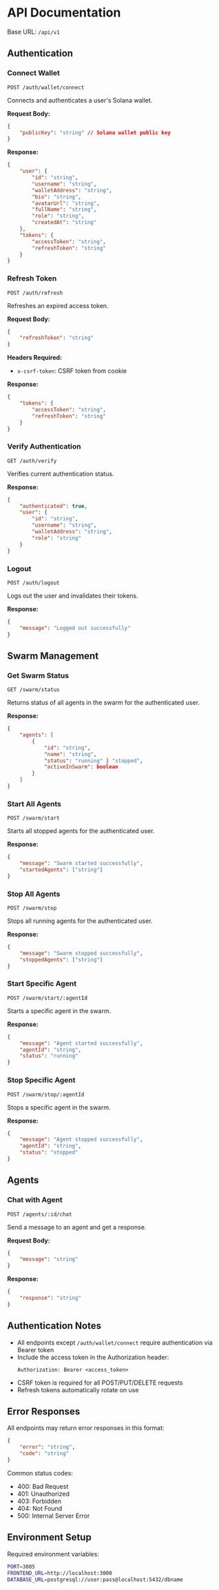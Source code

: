 
# API Documentation

Base URL: `/api/v1`

## Authentication

### Connect Wallet
```http
POST /auth/wallet/connect
```
Connects and authenticates a user's Solana wallet.

**Request Body:**
```json
{
    "publicKey": "string" // Solana wallet public key
}
```

**Response:**
```json
{
    "user": {
        "id": "string",
        "username": "string",
        "walletAddress": "string",
        "bio": "string",
        "avatarUrl": "string",
        "fullName": "string",
        "role": "string",
        "createdAt": "string"
    },
    "tokens": {
        "accessToken": "string",
        "refreshToken": "string"
    }
}
```

### Refresh Token
```http
POST /auth/refresh
```
Refreshes an expired access token.

**Request Body:**
```json
{
    "refreshToken": "string"
}
```

**Headers Required:**
- `x-csrf-token`: CSRF token from cookie

**Response:**
```json
{
    "tokens": {
        "accessToken": "string",
        "refreshToken": "string"
    }
}
```

### Verify Authentication
```http
GET /auth/verify
```
Verifies current authentication status.

**Response:**
```json
{
    "authenticated": true,
    "user": {
        "id": "string",
        "username": "string",
        "walletAddress": "string",
        "role": "string"
    }
}
```

### Logout
```http
POST /auth/logout
```
Logs out the user and invalidates their tokens.

**Response:**
```json
{
    "message": "Logged out successfully"
}
```

## Swarm Management

### Get Swarm Status
```http
GET /swarm/status
```
Returns status of all agents in the swarm for the authenticated user.

**Response:**
```json
{
    "agents": [
        {
            "id": "string",
            "name": "string",
            "status": "running" | "stopped",
            "activeInSwarm": boolean
        }
    ]
}
```

### Start All Agents
```http
POST /swarm/start
```
Starts all stopped agents for the authenticated user.

**Response:**
```json
{
    "message": "Swarm started successfully",
    "startedAgents": ["string"]
}
```

### Stop All Agents
```http
POST /swarm/stop
```
Stops all running agents for the authenticated user.

**Response:**
```json
{
    "message": "Swarm stopped successfully",
    "stoppedAgents": ["string"]
}
```

### Start Specific Agent
```http
POST /swarm/start/:agentId
```
Starts a specific agent in the swarm.

**Response:**
```json
{
    "message": "Agent started successfully",
    "agentId": "string",
    "status": "running"
}
```

### Stop Specific Agent
```http
POST /swarm/stop/:agentId
```
Stops a specific agent in the swarm.

**Response:**
```json
{
    "message": "Agent stopped successfully",
    "agentId": "string",
    "status": "stopped"
}
```

## Agents

### Chat with Agent
```http
POST /agents/:id/chat
```
Send a message to an agent and get a response.

**Request Body:**
```json
{
    "message": "string"
}
```

**Response:**
```json
{
    "response": "string"
}
```

## Authentication Notes

- All endpoints except `/auth/wallet/connect` require authentication via Bearer token
- Include the access token in the Authorization header:
  ```
  Authorization: Bearer <access_token>
  ```
- CSRF token is required for all POST/PUT/DELETE requests
- Refresh tokens automatically rotate on use

## Error Responses

All endpoints may return error responses in this format:

```json
{
    "error": "string",
    "code": "string"
}
```

Common status codes:
- 400: Bad Request
- 401: Unauthorized
- 403: Forbidden
- 404: Not Found
- 500: Internal Server Error

## Environment Setup

Required environment variables:
```bash
PORT=3005
FRONTEND_URL=http://localhost:3000
DATABASE_URL=postgresql://user:pass@localhost:5432/dbname
```
```
